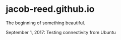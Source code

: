 # jacob-reed.github.io
The beginning of something beautiful.

September 1, 2017: Testing connectivity from Ubuntu